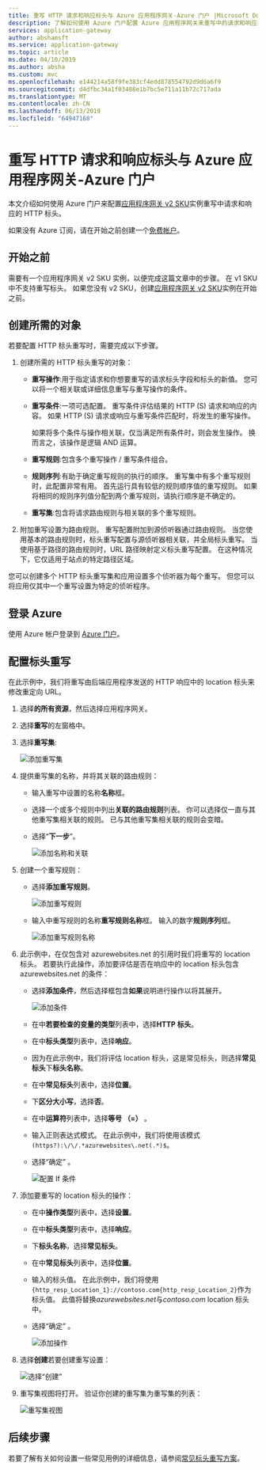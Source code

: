 ```yaml
---
title: 重写 HTTP 请求和响应标头与 Azure 应用程序网关-Azure 门户 |Microsoft Docs
description: 了解如何使用 Azure 门户配置 Azure 应用程序网关来重写中的请求和响应通过网关将传递的 HTTP 标头
services: application-gateway
author: abshamsft
ms.service: application-gateway
ms.topic: article
ms.date: 04/10/2019
ms.author: absha
ms.custom: mvc
ms.openlocfilehash: e144214a58f9fe383cf4edd878554792d9d6a6f9
ms.sourcegitcommit: d4dfbc34a1f03488e1b7bc5e711a11b72c717ada
ms.translationtype: MT
ms.contentlocale: zh-CN
ms.lasthandoff: 06/13/2019
ms.locfileid: "64947168"
---
```

# <a name="rewrite-http-request-and-response-headers-with-azure-application-gateway---azure-portal"></a>重写 HTTP 请求和响应标头与 Azure 应用程序网关-Azure 门户

本文介绍如何使用 Azure 门户来配置[应用程序网关 v2 SKU](<https://docs.microsoft.com/azure/application-gateway/application-gateway-autoscaling-zone-redundant>)实例重写中请求和响应的 HTTP 标头。

如果没有 Azure 订阅，请在开始之前创建一个[免费帐户](https://azure.microsoft.com/free/?WT.mc_id=A261C142F)。

## <a name="before-you-begin"></a>开始之前

需要有一个应用程序网关 v2 SKU 实例，以便完成这篇文章中的步骤。 在 v1 SKU 中不支持重写标头。 如果您没有 v2 SKU，创建[应用程序网关 v2 SKU](https://docs.microsoft.com/azure/application-gateway/tutorial-autoscale-ps)实例在开始之前。

## <a name="create-required-objects"></a>创建所需的对象

若要配置 HTTP 标头重写时，需要完成以下步骤。

1. 创建所需的 HTTP 标头重写的对象：

   - **重写操作**:用于指定请求和你想要重写的请求标头字段和标头的新值。 您可以将一个相关联或详细信息重写与重写操作的条件。

   - **重写条件**:一项可选配置。 重写条件评估结果的 HTTP (S) 请求和响应的内容。 如果 HTTP (S) 请求或响应与重写条件匹配时，将发生的重写操作。

     如果将多个条件与操作相关联，仅当满足所有条件时，则会发生操作。 换而言之，该操作是逻辑 AND 运算。

   - **重写规则**:包含多个重写操作 / 重写条件组合。

   - **规则序列**:有助于确定重写规则的执行的顺序。 重写集中有多个重写规则时，此配置非常有用。 首先运行具有较低的规则顺序值的重写规则。 如果将相同的规则序列值分配到两个重写规则，请执行顺序是不确定的。

   - **重写集**:包含将请求路由规则与相关联的多个重写规则。

2. 附加重写设置为路由规则。 重写配置附加到源侦听器通过路由规则。 当您使用基本的路由规则时，标头重写配置与源侦听器相关联，并全局标头重写。 当使用基于路径的路由规则时，URL 路径映射定义标头重写配置。 在这种情况下，它仅适用于站点的特定路径区域。

您可以创建多个 HTTP 标头重写集和应用设置多个侦听器为每个重写。 但您可以将应用仅其中一个重写设置为特定的侦听程序。

## <a name="sign-in-to-azure"></a>登录 Azure

使用 Azure 帐户登录到 [Azure 门户](https://portal.azure.com/)。

## <a name="configure-header-rewrite"></a>配置标头重写

在此示例中，我们将重写由后端应用程序发送的 HTTP 响应中的 location 标头来修改重定向 URL。

1. 选择**的所有资源**，然后选择应用程序网关。

2. 选择**重写**的左窗格中。

3. 选择**重写集**:

   ![添加重写集](media/rewrite-http-headers-portal/add-rewrite-set.png)

4. 提供重写集的名称，并将其关联的路由规则：

   - 输入重写中设置的名称**名称**框。
   - 选择一个或多个规则中列出**关联的路由规则**列表。 你可以选择仅一直与其他重写集相关联的规则。 已与其他重写集相关联的规则会变暗。
   - 选择“**下一步**”。
   
     ![添加名称和关联](media/rewrite-http-headers-portal/name-and-association.png)

5. 创建一个重写规则：

   - 选择**添加重写规则**。

     ![添加重写规则](media/rewrite-http-headers-portal/add-rewrite-rule.png)

   - 输入中重写规则的名称**重写规则名称**框。 输入的数字**规则序列**框。

     ![添加重写规则名称](media/rewrite-http-headers-portal/rule-name.png)

6. 此示例中，在仅包含对 azurewebsites.net 的引用时我们将重写的 location 标头。 若要执行此操作，添加要评估是否在响应中的 location 标头包含 azurewebsites.net 的条件：

   - 选择**添加条件**，然后选择框包含**如果**说明进行操作以将其展开。

     ![添加条件](media/rewrite-http-headers-portal/add-condition.png)

   - 在中**若要检查的变量的类型**列表中，选择**HTTP 标头**。

   - 在中**标头类型**列表中，选择**响应**。

   - 因为在此示例中，我们将评估 location 标头，这是常见标头，则选择**常见标头**下**标头名称**。

   - 在中**常见标头**列表中，选择**位置**。

   - 下**区分大小写**，选择**否**。

   - 在中**运算符**列表中，选择**等号 （=）** 。

   - 输入正则表达式模式。 在此示例中，我们将使用该模式`(https?):\/\/.*azurewebsites\.net(.*)$`。

   - 选择“确定”  。

     ![配置 If 条件](media/rewrite-http-headers-portal/condition.png)

7. 添加要重写的 location 标头的操作：

   - 在中**操作类型**列表中，选择**设置**。

   - 在中**标头类型**列表中，选择**响应**。

   - 下**标头名称**，选择**常见标头**。

   - 在中**常见标头**列表中，选择**位置**。

   - 输入的标头值。 在此示例中，我们将使用`{http_resp_Location_1}://contoso.com{http_resp_Location_2}`作为标头值。 此值将替换*azurewebsites.net*与*contoso.com* location 标头中。

   - 选择“确定”  。

     ![添加操作](media/rewrite-http-headers-portal/action.png)

8. 选择**创建**若要创建重写设置：

   ![选择“创建”](media/rewrite-http-headers-portal/create.png)

9. 重写集视图将打开。 验证你创建的重写集为重写集的列表：

   ![重写集视图](media/rewrite-http-headers-portal/rewrite-set-list.png)

## <a name="next-steps"></a>后续步骤

若要了解有关如何设置一些常见用例的详细信息，请参阅[常见标头重写方案](https://docs.microsoft.com/azure/application-gateway/rewrite-http-headers)。
